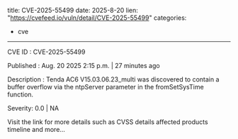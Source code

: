  
title: CVE-2025-55499
date: 2025-8-20
lien: "https://cvefeed.io/vuln/detail/CVE-2025-55499"
categories:
  - cve
---

CVE ID : CVE-2025-55499

Published :  Aug. 20
2025
2:15 p.m. | 27 minutes ago

Description : Tenda AC6 V15.03.06.23_multi was discovered to contain a buffer overflow via the ntpServer parameter in the fromSetSysTime function.

Severity: 0.0 | NA

Visit the link for more details
such as CVSS details
affected products
timeline
and more...
